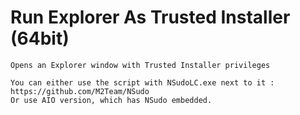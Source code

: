 # Run Explorer As Trusted Installer (64bit)
    Opens an Explorer window with Trusted Installer privileges
    
    You can either use the script with NSudoLC.exe next to it : https://github.com/M2Team/NSudo
    Or use AIO version, which has NSudo embedded.

